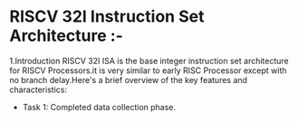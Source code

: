 # RISCV 32I Instruction Set Architecture :-

1.Introduction 
  RISCV 32I ISA is the base integer instruction set architecture for RISCV Processors.it is very similar to early RISC Processor except with 
  no branch delay.Here's a brief overview of the key features and characteristics:
  - Task 1: Completed data collection phase.
